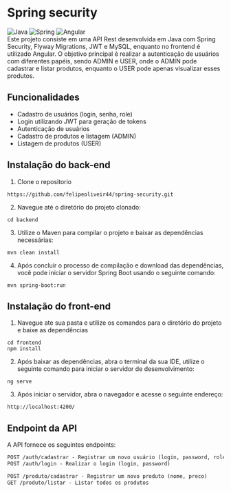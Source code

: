 # Spring security
![Java](https://img.shields.io/badge/java-%23ED8B00.svg?style=for-the-badge&logo=openjdk&logoColor=white)
![Spring](https://img.shields.io/badge/spring-%236DB33F.svg?style=for-the-badge&logo=spring&logoColor=white)
![Angular](https://img.shields.io/badge/angular-FF0000.svg?style=for-the-badge&logo=angular&logoColor=white) <br>
Este projeto consiste em uma API Rest desenvolvida em Java com Spring Security, Flyway Migrations, JWT e MySQL, enquanto no frontend é utilizado Angular. O objetivo principal é realizar a autenticação de usuários com diferentes papéis, sendo ADMIN e USER, onde o ADMIN pode cadastrar e listar produtos, enquanto o USER pode apenas visualizar esses produtos.

## Funcionalidades
- Cadastro de usuários (login, senha, role)
- Login utilizando JWT para geração de tokens
- Autenticação de usuários
- Cadastro de produtos e listagem (ADMIN)
- Listagem de produtos (USER)

## Instalação do back-end
1. Clone o repositorio
```
https://github.com/felipeoliveir44/spring-security.git
```
2. Navegue até o diretório do projeto clonado:
```
cd backend
```
3. Utilize o Maven para compilar o projeto e baixar as dependências necessárias:
```
mvn clean install
```
4. Após concluir o processo de compilação e download das dependências, você pode iniciar o servidor Spring Boot usando o seguinte comando:
```
mvn spring-boot:run
```

## Instalação do front-end
1. Navegue ate sua pasta e utilize os comandos para o diretório do projeto e baixe as dependências
```
cd frontend
npm install
```
2. Após baixar as dependências, abra o terminal da sua IDE, utilize o seguinte comando para iniciar o servidor de desenvolvimento:
```
ng serve
```
3. Após iniciar o servidor, abra o navegador e acesse o seguinte endereço:
```
http://localhost:4200/
```

## Endpoint da API
A API fornece os seguintes endpoints: 

```markdown
POST /auth/cadastrar - Registrar um novo usuário (login, password, role).
POST /auth/login - Realizar o login (login, password)

POST /produto/cadastrar - Registrar um novo produto (nome, preco)
GET /produto/listar - Listar todos os produtos

```
